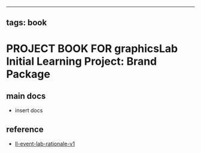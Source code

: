 
---
tags: book
---

PROJECT BOOK FOR graphicsLab Initial Learning Project: Brand Package
===

main docs
---

- insert docs

reference
---

- [ll-event-lab-rationale-v1](/AunryFEcRm6SG8qAbHAyIw)

